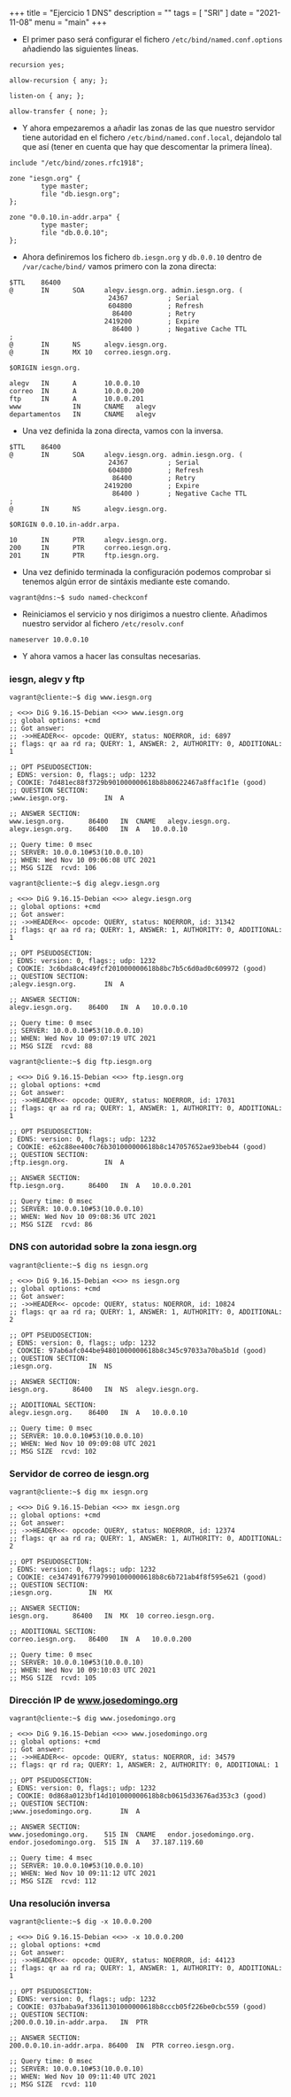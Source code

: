+++
title = "Ejercicio 1 DNS"
description = ""
tags = [
    "SRI"
]
date = "2021-11-08"
menu = "main"
+++

* El primer paso será configurar el fichero `/etc/bind/named.conf.options` añadiendo las siguientes líneas.

~~~
recursion yes;

allow-recursion { any; };

listen-on { any; };

allow-transfer { none; };
~~~

* Y ahora empezaremos a añadir las zonas de las que nuestro servidor tiene autoridad en el fichero `/etc/bind/named.conf.local`, dejandolo tal que así (tener en cuenta que hay que descomentar la primera línea).

~~~
include "/etc/bind/zones.rfc1918";

zone "iesgn.org" {
        type master;
        file "db.iesgn.org";
};

zone "0.0.10.in-addr.arpa" {
        type master;
        file "db.0.0.10";
};
~~~

* Ahora definiremos los fichero `db.iesgn.org` y `db.0.0.10` dentro de `/var/cache/bind/` vamos primero con la zona directa:

~~~
$TTL    86400
@       IN      SOA     alegv.iesgn.org. admin.iesgn.org. (
                         24367          ; Serial
                         604800         ; Refresh
                          86400         ; Retry
                        2419200         ; Expire
                          86400 )       ; Negative Cache TTL
;
@       IN      NS      alegv.iesgn.org.
@       IN      MX 10   correo.iesgn.org.

$ORIGIN iesgn.org.

alegv   IN      A       10.0.0.10
correo  IN      A       10.0.0.200
ftp     IN      A       10.0.0.201
www             IN      CNAME   alegv
departamentos   IN      CNAME   alegv
~~~

* Una vez definida la zona directa, vamos con la inversa.

~~~
$TTL    86400
@       IN      SOA     alegv.iesgn.org. admin.iesgn.org. (
                         24367          ; Serial
                         604800         ; Refresh
                          86400         ; Retry
                        2419200         ; Expire
                          86400 )       ; Negative Cache TTL
;
@       IN      NS      alegv.iesgn.org.

$ORIGIN 0.0.10.in-addr.arpa.

10      IN      PTR     alegv.iesgn.org.
200     IN      PTR     correo.iesgn.org.
201     IN      PTR     ftp.iesgn.org.
~~~

* Una vez definido terminada la configuración podemos comprobar si tenemos algún error de sintáxis mediante este comando.

~~~
vagrant@dns:~$ sudo named-checkconf
~~~

* Reiniciamos el servicio y nos dirigimos a nuestro cliente. Añadimos nuestro servidor al fichero `/etc/resolv.conf`

~~~
nameserver 10.0.0.10
~~~

* Y ahora vamos a hacer las consultas necesarias.

### iesgn, alegv y ftp

~~~
vagrant@cliente:~$ dig www.iesgn.org

; <<>> DiG 9.16.15-Debian <<>> www.iesgn.org
;; global options: +cmd
;; Got answer:
;; ->>HEADER<<- opcode: QUERY, status: NOERROR, id: 6897
;; flags: qr aa rd ra; QUERY: 1, ANSWER: 2, AUTHORITY: 0, ADDITIONAL: 1

;; OPT PSEUDOSECTION:
; EDNS: version: 0, flags:; udp: 1232
; COOKIE: 7d481ec88f3729b901000000618b8b80622467a8ffac1f1e (good)
;; QUESTION SECTION:
;www.iesgn.org.			IN	A

;; ANSWER SECTION:
www.iesgn.org.		86400	IN	CNAME	alegv.iesgn.org.
alegv.iesgn.org.	86400	IN	A	10.0.0.10

;; Query time: 0 msec
;; SERVER: 10.0.0.10#53(10.0.0.10)
;; WHEN: Wed Nov 10 09:06:08 UTC 2021
;; MSG SIZE  rcvd: 106

vagrant@cliente:~$ dig alegv.iesgn.org

; <<>> DiG 9.16.15-Debian <<>> alegv.iesgn.org
;; global options: +cmd
;; Got answer:
;; ->>HEADER<<- opcode: QUERY, status: NOERROR, id: 31342
;; flags: qr aa rd ra; QUERY: 1, ANSWER: 1, AUTHORITY: 0, ADDITIONAL: 1

;; OPT PSEUDOSECTION:
; EDNS: version: 0, flags:; udp: 1232
; COOKIE: 3c6bda8c4c49fcf201000000618b8bc7b5c6d0ad0c609972 (good)
;; QUESTION SECTION:
;alegv.iesgn.org.		IN	A

;; ANSWER SECTION:
alegv.iesgn.org.	86400	IN	A	10.0.0.10

;; Query time: 0 msec
;; SERVER: 10.0.0.10#53(10.0.0.10)
;; WHEN: Wed Nov 10 09:07:19 UTC 2021
;; MSG SIZE  rcvd: 88

vagrant@cliente:~$ dig ftp.iesgn.org

; <<>> DiG 9.16.15-Debian <<>> ftp.iesgn.org
;; global options: +cmd
;; Got answer:
;; ->>HEADER<<- opcode: QUERY, status: NOERROR, id: 17031
;; flags: qr aa rd ra; QUERY: 1, ANSWER: 1, AUTHORITY: 0, ADDITIONAL: 1

;; OPT PSEUDOSECTION:
; EDNS: version: 0, flags:; udp: 1232
; COOKIE: e62c88ee400c76b301000000618b8c147057652ae93beb44 (good)
;; QUESTION SECTION:
;ftp.iesgn.org.			IN	A

;; ANSWER SECTION:
ftp.iesgn.org.		86400	IN	A	10.0.0.201

;; Query time: 0 msec
;; SERVER: 10.0.0.10#53(10.0.0.10)
;; WHEN: Wed Nov 10 09:08:36 UTC 2021
;; MSG SIZE  rcvd: 86
~~~

### DNS con autoridad sobre la zona iesgn.org

~~~
vagrant@cliente:~$ dig ns iesgn.org

; <<>> DiG 9.16.15-Debian <<>> ns iesgn.org
;; global options: +cmd
;; Got answer:
;; ->>HEADER<<- opcode: QUERY, status: NOERROR, id: 10824
;; flags: qr aa rd ra; QUERY: 1, ANSWER: 1, AUTHORITY: 0, ADDITIONAL: 2

;; OPT PSEUDOSECTION:
; EDNS: version: 0, flags:; udp: 1232
; COOKIE: 97ab6afc044be94801000000618b8c345c97033a70ba5b1d (good)
;; QUESTION SECTION:
;iesgn.org.			IN	NS

;; ANSWER SECTION:
iesgn.org.		86400	IN	NS	alegv.iesgn.org.

;; ADDITIONAL SECTION:
alegv.iesgn.org.	86400	IN	A	10.0.0.10

;; Query time: 0 msec
;; SERVER: 10.0.0.10#53(10.0.0.10)
;; WHEN: Wed Nov 10 09:09:08 UTC 2021
;; MSG SIZE  rcvd: 102
~~~

### Servidor de correo de iesgn.org

~~~
vagrant@cliente:~$ dig mx iesgn.org

; <<>> DiG 9.16.15-Debian <<>> mx iesgn.org
;; global options: +cmd
;; Got answer:
;; ->>HEADER<<- opcode: QUERY, status: NOERROR, id: 12374
;; flags: qr aa rd ra; QUERY: 1, ANSWER: 1, AUTHORITY: 0, ADDITIONAL: 2

;; OPT PSEUDOSECTION:
; EDNS: version: 0, flags:; udp: 1232
; COOKIE: ce347491f677979901000000618b8c6b721ab4f8f595e621 (good)
;; QUESTION SECTION:
;iesgn.org.			IN	MX

;; ANSWER SECTION:
iesgn.org.		86400	IN	MX	10 correo.iesgn.org.

;; ADDITIONAL SECTION:
correo.iesgn.org.	86400	IN	A	10.0.0.200

;; Query time: 0 msec
;; SERVER: 10.0.0.10#53(10.0.0.10)
;; WHEN: Wed Nov 10 09:10:03 UTC 2021
;; MSG SIZE  rcvd: 105
~~~

### Dirección IP de www.josedomingo.org

~~~
vagrant@cliente:~$ dig www.josedomingo.org

; <<>> DiG 9.16.15-Debian <<>> www.josedomingo.org
;; global options: +cmd
;; Got answer:
;; ->>HEADER<<- opcode: QUERY, status: NOERROR, id: 34579
;; flags: qr rd ra; QUERY: 1, ANSWER: 2, AUTHORITY: 0, ADDITIONAL: 1

;; OPT PSEUDOSECTION:
; EDNS: version: 0, flags:; udp: 1232
; COOKIE: 0d868a0123bf14d101000000618b8cb0615d33676ad353c3 (good)
;; QUESTION SECTION:
;www.josedomingo.org.		IN	A

;; ANSWER SECTION:
www.josedomingo.org.	515	IN	CNAME	endor.josedomingo.org.
endor.josedomingo.org.	515	IN	A	37.187.119.60

;; Query time: 4 msec
;; SERVER: 10.0.0.10#53(10.0.0.10)
;; WHEN: Wed Nov 10 09:11:12 UTC 2021
;; MSG SIZE  rcvd: 112
~~~

### Una resolución inversa

~~~
vagrant@cliente:~$ dig -x 10.0.0.200

; <<>> DiG 9.16.15-Debian <<>> -x 10.0.0.200
;; global options: +cmd
;; Got answer:
;; ->>HEADER<<- opcode: QUERY, status: NOERROR, id: 44123
;; flags: qr aa rd ra; QUERY: 1, ANSWER: 1, AUTHORITY: 0, ADDITIONAL: 1

;; OPT PSEUDOSECTION:
; EDNS: version: 0, flags:; udp: 1232
; COOKIE: 037baba9af33611301000000618b8cccb05f226be0cbc559 (good)
;; QUESTION SECTION:
;200.0.0.10.in-addr.arpa.	IN	PTR

;; ANSWER SECTION:
200.0.0.10.in-addr.arpa. 86400	IN	PTR	correo.iesgn.org.

;; Query time: 0 msec
;; SERVER: 10.0.0.10#53(10.0.0.10)
;; WHEN: Wed Nov 10 09:11:40 UTC 2021
;; MSG SIZE  rcvd: 110
~~~